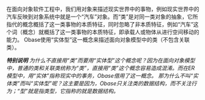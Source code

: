 在面向对象软件工程中，我们用对象来描述现实世界中的事物，例如现实世界中的汽车反映到对象系统中就是一个“汽车”对象。而“类”是对同一类对象的抽象，它所指代的概念概括了这一类事物的本质特征，同时忽略了非本质特征，例如“汽车”这个词（概念）就概括了这一类事物的本质特征，即承载人或物体从进行空间移动的能力。
Obase使用“实体型”这一概念来描述面向对象模型中的类（不包含关联类）。

 _**特别说明**_ 
 _为什么不直接用“类”而要用“实体型”这个概念呢？因为在面向对象模型中，普通的类和关联类统称为“类”，直接用“类”这个概念容易造成混淆。而在ER模型中，用“实体”指称现实中的事务，Obase借用了这一概念。
那为什么不叫“实体类”而叫“实体型”呢？这主要是因为，Obase只关注类的数据结构，而不关注行为；“型”就是指类型，它指称的就是数据结构。_ 